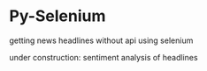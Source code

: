 # Py-Selenium

getting news headlines without api using selenium

under construction: sentiment analysis of headlines
